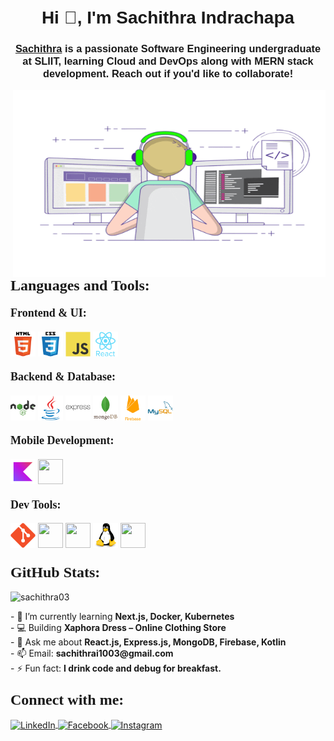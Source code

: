 
<!-- Header Section -->
<h1 align="center"><font face="Arial">Hi 👋, I'm Sachithra Indrachapa</font></h1>
<h3 align="center"><font face="Arial">
  <a href="https://www.linkedin.com/in/sachithra-indrachapa/" target="_blank" rel="noreferrer">Sachithra</a> is a passionate Software Engineering undergraduate at SLIIT, learning Cloud and DevOps along with MERN stack development. Reach out if you'd like to collaborate!
</font></h3>

<!-- GIF -->
<img align="right" height="300" width="500" src="https://raw.githubusercontent.com/mikonoid/mikonoid/main/images/gifs/coder3.gif" />

<!-- Languages and Tools Section -->
<h3 align="left"><font size="+2" face="Verdana">Languages and Tools:</font></h3>

<h4><font size="+1" face="Tahoma">Frontend & UI:</font></h4>
<p align="left">
  <img src="https://raw.githubusercontent.com/devicons/devicon/master/icons/html5/html5-original-wordmark.svg" width="40" height="40"/>
  <img src="https://raw.githubusercontent.com/devicons/devicon/master/icons/css3/css3-original-wordmark.svg" width="40" height="40"/>
  <img src="https://raw.githubusercontent.com/devicons/devicon/master/icons/javascript/javascript-original.svg" width="40" height="40"/>
  <img src="https://raw.githubusercontent.com/devicons/devicon/master/icons/react/react-original-wordmark.svg" width="40" height="40"/>
</p>

<h4><font size="+1" face="Tahoma">Backend & Database:</font></h4>
<p align="left">
  <img src="https://raw.githubusercontent.com/devicons/devicon/master/icons/nodejs/nodejs-original-wordmark.svg" width="40" height="40"/>
   <img src="https://raw.githubusercontent.com/devicons/devicon/master/icons/java/java-original.svg" width="40" height="40"/>
  <img src="https://raw.githubusercontent.com/devicons/devicon/master/icons/express/express-original-wordmark.svg" width="40" height="40"/>
  <img src="https://raw.githubusercontent.com/devicons/devicon/master/icons/mongodb/mongodb-original-wordmark.svg" width="40" height="40"/>
  <img src="https://raw.githubusercontent.com/devicons/devicon/master/icons/firebase/firebase-plain-wordmark.svg" width="40" height="40"/>
  <img src="https://raw.githubusercontent.com/devicons/devicon/master/icons/mysql/mysql-original-wordmark.svg" width="40" height="40"/>
</p>

<h4><font size="+1" face="Tahoma">Mobile Development:</font></h4>
<p align="left">
  <img src="https://raw.githubusercontent.com/devicons/devicon/master/icons/kotlin/kotlin-original.svg" width="40" height="40"/>
  <img src="https://reactnative.dev/img/header_logo.svg" width="40" height="40"/>
</p>

<h4><font size="+1" face="Tahoma">Dev Tools:</font></h4>
<p align="left">
  <img src="https://raw.githubusercontent.com/devicons/devicon/master/icons/git/git-original.svg" width="40" height="40"/>
  <img src="https://www.vectorlogo.zone/logos/github/github-icon.svg" width="40" height="40"/>
  <img src="https://www.vectorlogo.zone/logos/getpostman/getpostman-icon.svg" width="40" height="40"/>
  <img src="https://raw.githubusercontent.com/devicons/devicon/master/icons/linux/linux-original.svg" width="40" height="40"/>
  <img src="https://www.vectorlogo.zone/logos/figma/figma-icon.svg" width="40" height="40"/>
</p>

<!-- GitHub Stats -->
<h3 align="left"><font size="+2" face="Verdana">GitHub Stats:</font></h3>
<p align="left">
  <img src="https://komarev.com/ghpvc/?username=sachithra03&label=Profile%20views&color=0e75b6&style=flat" alt="sachithra03" />
</p>

<p>
  - 🌱 I’m currently learning <b>Next.js, Docker, Kubernetes </b> </br>
  - 💻 Building <b>Xaphora Dress – Online Clothing Store  </b></br>
  - 💬 Ask me about <b>React.js, Express.js, MongoDB, Firebase, Kotlin  </b></br>
  - 📫 Email: <b>sachithrai1003@gmail.com  </b></br>
  - ⚡ Fun fact: <b>I drink code and debug for breakfast. </b>
</p>

<!-- Contact Section -->
<h3 align="left"><font size="+2" face="Verdana">Connect with me:</font></h3>
<p align="left">
  <a href="https://www.linkedin.com/in/sachithra-indrachapa-9150b8190/" target="_blank">
    <img align="center" src="https://raw.githubusercontent.com/rahuldkjain/github-profile-readme-generator/master/src/images/icons/Social/linked-in-alt.svg" alt="LinkedIn" height="30" width="40" />
  </a>
  <a href="https://www.facebook.com/sachithra.indrachapa.1?mibextid=wwXIfr&mibextid=wwXIfr" target="_blank">
    <img align="center" src="https://raw.githubusercontent.com/rahuldkjain/github-profile-readme-generator/master/src/images/icons/Social/facebook.svg" alt="Facebook" height="30" width="40" />
  </a>
  <a href="https://www.instagram.com/sachithra_03?igsh=MXB0b2F1d21hYWo0&utm_source=qr" target="_blank">
    <img align="center" src="https://raw.githubusercontent.com/rahuldkjain/github-profile-readme-generator/master/src/images/icons/Social/instagram.svg" alt="Instagram" height="30" width="40" />
  </a>
</p>
